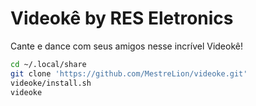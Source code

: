 Videokê by RES Eletronics
=========================

Cante e dance com seus amigos nesse incrível Videokê!

```sh
cd ~/.local/share
git clone 'https://github.com/MestreLion/videoke.git'
videoke/install.sh
videoke
```
